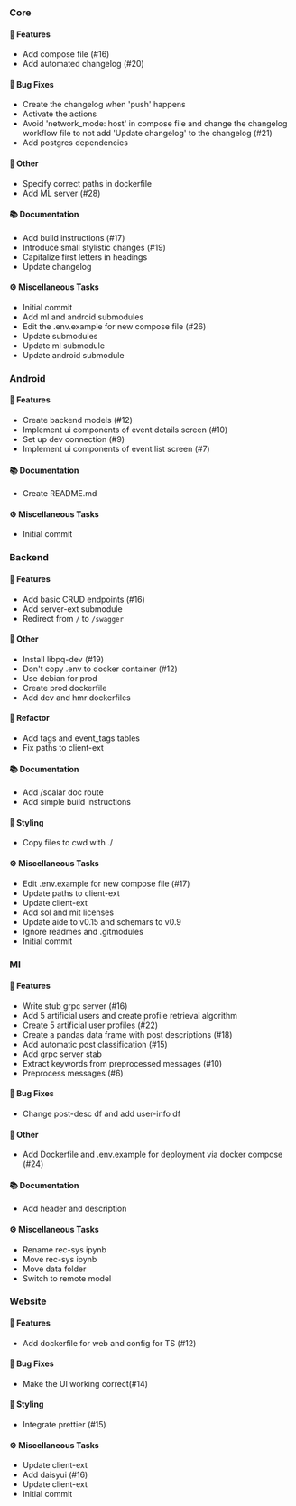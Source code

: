### Core

#### <!-- 0 -->🚀 Features

- Add compose file (#16)
- Add automated changelog (#20)

#### <!-- 1 -->🐛 Bug Fixes

- Create the changelog when 'push' happens
- Activate the actions
- Avoid 'network_mode: host' in compose file and change the changelog workflow file to not add 'Update changelog' to the changelog   (#21)
- Add postgres dependencies

#### <!-- 10 -->💼 Other

- Specify correct paths in dockerfile
- Add ML server  (#28)

#### <!-- 3 -->📚 Documentation

- Add build instructions (#17)
- Introduce small stylistic changes (#19)
- Capitalize first letters in headings
- Update changelog

#### <!-- 7 -->⚙️ Miscellaneous Tasks

- Initial commit
- Add ml and android submodules
- Edit the .env.example for new compose file (#26)
- Update submodules
- Update ml submodule
- Update android submodule



### Android

#### <!-- 0 -->🚀 Features

- Create backend models (#12)
- Implement ui components of event details screen (#10)
- Set up dev connection (#9)
- Implement ui components of event list screen (#7)

#### <!-- 3 -->📚 Documentation

- Create README.md

#### <!-- 7 -->⚙️ Miscellaneous Tasks

- Initial commit


### Backend

#### <!-- 0 -->🚀 Features

- Add basic CRUD endpoints (#16)
- Add server-ext submodule
- Redirect from `/` to `/swagger`

#### <!-- 10 -->💼 Other

- Install libpq-dev (#19)
- Don't copy .env to docker container (#12)
- Use debian for prod
- Create prod dockerfile
- Add dev and hmr dockerfiles

#### <!-- 2 -->🚜 Refactor

- Add tags and event_tags tables
- Fix paths to client-ext

#### <!-- 3 -->📚 Documentation

- Add /scalar doc route
- Add simple build instructions

#### <!-- 5 -->🎨 Styling

- Copy files to cwd with ./

#### <!-- 7 -->⚙️ Miscellaneous Tasks

- Edit .env.example for new compose file (#17)
- Update paths to client-ext
- Update client-ext
- Add sol and mit licenses
- Update aide to v0.15 and schemars to v0.9
- Ignore readmes and .gitmodules
- Initial commit


### Ml

#### <!-- 0 -->🚀 Features

- Write stub grpc server (#16)
- Add 5 artificial users and create profile retrieval algorithm
- Create 5 artificial user profiles (#22)
- Create a pandas data frame with post descriptions (#18)
- Add automatic post classification (#15)
- Add grpc server stab
- Extract keywords from preprocessed messages (#10)
- Preprocess messages (#6)

#### <!-- 1 -->🐛 Bug Fixes

- Change post-desc df and add user-info df

#### <!-- 10 -->💼 Other

- Add Dockerfile and .env.example for deployment via docker compose (#24)

#### <!-- 3 -->📚 Documentation

- Add header and description

#### <!-- 7 -->⚙️ Miscellaneous Tasks

- Rename rec-sys ipynb
- Move rec-sys ipynb
- Move data folder
- Switch to remote model


### Website

#### <!-- 0 -->🚀 Features

- Add dockerfile for web and config for TS (#12)

#### <!-- 1 -->🐛 Bug Fixes

- Make the UI working correct(#14)

#### <!-- 5 -->🎨 Styling

- Integrate prettier (#15)

#### <!-- 7 -->⚙️ Miscellaneous Tasks

- Update client-ext
- Add daisyui (#16)
- Update client-ext
- Initial commit


<!-- generated by git-cliff -->
